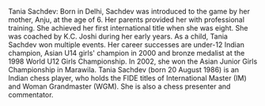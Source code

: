 Tania Sachdev: Born in Delhi, Sachdev was introduced to the game by her mother, Anju, at the age of 6. Her parents provided her with professional training. She achieved her first international title when she was eight. She was coached by K.C. Joshi during her early years. As a child, Tania Sachdev won multiple events. Her career successes are under-12 Indian champion, Asian U14 girls' champion in 2000 and bronze medalist at the 1998 World U12 Girls Championship. In 2002, she won the Asian Junior Girls Championship in Marawila. Tania Sachdev (born 20 August 1986) is an Indian chess player, who holds the FIDE titles of International Master (IM) and Woman Grandmaster (WGM). She is also a chess presenter and commentator.
